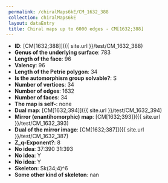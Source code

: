 ```yaml
--- 
 permalink: /chiralMaps6kE/CM_1632_388 
 collection: chiralMaps6kE
 layout: dataEntry
 title: Chiral maps up to 6000 edges - CM[1632;388]
---
```


- **ID**: [CM[1632;388]]({{ site.url }}/test/CM_1632_388)
- **Genus of the underlying surface**: 783
- **Length of the face**: 96
- **Valency**: 96
- **Length of the Petrie polygon**: 34
- **Is the automorphism group solvable?**: S
- **Number of vertices**: 34
- **Number of edges**: 1632
- **Number of faces**: 34
- **The map is self-**: none
- **Dual map**: [CM[1632;394]]({{ site.url }}/test/CM_1632_394)
- **Mirror (enantihomorphic) map**: [CM[1632;393]]({{ site.url }}/test/CM_1632_393)
- **Dual of the mirror image**: [CM[1632;387]]({{ site.url }}/test/CM_1632_387)
- **Z_q-Exponent?**: 8
- **No idea**:  37:390 31:393
- **No idea**: Y
- **No idea**: Y
- **Skeleton**: Sk(34;4)^6
- **Some other kind of skeleton**: nan
